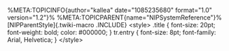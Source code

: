 %META:TOPICINFO{author=\"kallea\" date=\"1085235680\" format=\"1.0\"
version=\"1.2\"}% %META:TOPICPARENT{name=\"NIPSystemReference\"}%
[NIPParentStyle]{.twiki-macro .INCLUDE} \<style\> .title { font-size:
20pt; font-weight: bold; color: \#000000; } tr.entry { font-size: 8pt;
font-family: Arial, Helvetica; } \</style\>
